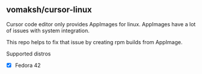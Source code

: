 ## vomaksh/cursor-linux

Cursor code editor only provides AppImages for linux.
AppImages have a lot of issues with system integration.

This repo helps to fix that issue by creating rpm builds from AppImage.

Supported distros
- [x] Fedora 42
